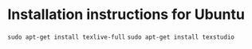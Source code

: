 # Installation instructions for Ubuntu

`sudo apt-get install texlive-full`
`sudo apt-get install texstudio`


